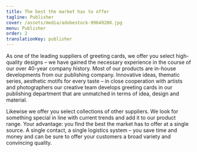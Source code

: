 ```yaml
---
title: The best the market has to offer
tagline: Publisher
cover: /assets/media/adobestock-99649200.jpg
menu: Publisher
order: 2
translationKey: publisher
---
```

As one of the leading suppliers of greeting cards, we offer you select high-quality designs – we have gained the necessary experience in the course of our over 40-year company history. Most of our products are in-house developments from our publishing company. Innovative ideas, thematic series, aesthetic motifs for every taste – in close cooperation with artists and photographers our creative team develops greeting cards in our publishing department that are unmatched in terms of idea, design and material.

Likewise we offer you select collections of other suppliers. We look for something special in line with current trends and add it to our product range. Your advantage: you find the best the market has to offer at a single source. A single contact, a single logistics system – you save time and money and can be sure to offer your customers a broad variety and convincing quality.
